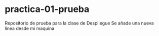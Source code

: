 # practica-01-prueba
Repositorio de prueba para la clase de Despliegue
Se añade una nueva linea desde mi maquina
